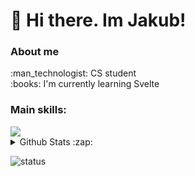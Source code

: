 # :wave: Hi there. Im Jakub!

### About me
<p align="left">:man_technologist: CS student<br>:books: I'm currently learning Svelte<br></p>

### Main skills:
<img src="https://skillicons.dev/icons?i=rust,c,js,ts,svelte,java,git,vim" />

<details>
  <summary>Github Stats :zap:</summary>
  

  <img src="https://github-readme-stats.vercel.app/api?username=jm530ob&hide_title=false&hide_rank=false&show_icons=true&include_all_commits=false&count_private=true&disable_animations=false&theme=blueberry&locale=en&hide_border=true" height="150" alt="stats graph"  />
  <img src="https://github-readme-stats.vercel.app/api/top-langs?username=jm530ob&locale=en&hide_title=false&layout=compact&card_width=320&langs_count=5&theme=blueberry&hide_border=true" height="150" alt="languages graph"  />
</details>

![status](https://api.statusbadges.me/badge/status/484858766454423552?simple=true)
<!-- #![playing](https://api.statusbadges.me/badge/playing/484858766454423552) -->
<!-- [![spotify](https://api.statusbadges.me/badge/spotify/484858766454423552)](https://api.statusbadges.me/openspotify/484858766454423552) -->
